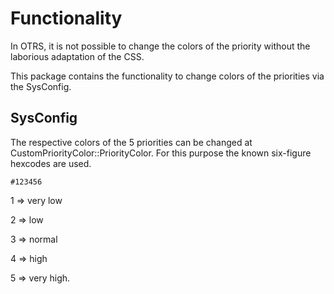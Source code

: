 # Functionality

In OTRS, it is not possible to change the colors of the priority without the laborious adaptation of the CSS.

This package contains the functionality to change colors of the priorities via the SysConfig.

## SysConfig
The respective colors of the 5 priorities can be changed at CustomPriorityColor::PriorityColor.
For this purpose the known six-figure hexcodes are used.

`
  #123456
`

1 => very low

2 => low

3 => normal

4 => high

5 => very high.